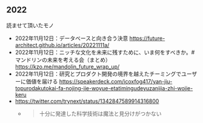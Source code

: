 ## 2022
読ませて頂いたモノ

- 2022年11月12日：データベースと向き合う決意  https://future-architect.github.io/articles/20221111a/
- 2022年11月12日：ニッチな文化を未来に残すために、いま何をすべきか。#マンドリンの未来を考える会（まとめ） https://kzo.me/mandolin_future_wrap_up/
- 2022年11月12日：研究とプロダクト開発の境界を越えたチーミングでユーザーに価値を届ける https://speakerdeck.com/icoxfog417/yan-jiu-topurodakutokai-fa-nojing-jie-woyue-etatimingudeyuzanijia-zhi-wojie-keru
- https://twitter.com/trynext/status/1342847589914316800
  - > 十分に発達した科学技術は魔法と見分けがつかない

